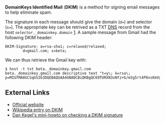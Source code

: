 **DomainKeys Identified Mail** (**DKIM**) is a method for signing email
messages to help eliminate spam.

The signature in each message should give the domain (`d=`) and selector
(`s=`). The appropriate key can be retrived as a TXT
[DNS](Domain_Name_System "wikilink") record from the host
*`selector`*`._domainkey.`*`domain`*
[1](http://www.elandsys.com/resources/sendmail/dkim.html). A sample
message from Gmail had the following DKIM header:

    DKIM-Signature: a=rsa-sha1; c=relaxed/relaxed;
            d=gmail.com; s=beta;

We can thus retrieve the Gmail key with:

    $ host -t txt beta._domainkey.gmail.com
    beta._domainkey.gmail.com descriptive text "t=y\; k=rsa\; p=MIGfMA0GCSqGSIb3DQEBAQUAA4GNADCBiQKBgQC69TURXN3oNfz+G/m3g5rt4P6nsKmVgU1D6cw2X6BnxKJNlQKm10f8tMx6P6bN7juTR1BeD8ubaGqtzm2rWK4LiMJqhoQcwQziGbK1zp/MkdXZEWMCflLY6oUITrivK7JNOLXtZbdxJG2y/RAHGswKKyVhSP9niRsZF/IBr5p8uQIDAQAB"

## External Links

- [Official website](http://www.dkim.org/)
- [Wikipedia entry on
  DKIM](http://en.wikipedia.org/wiki/DomainKeys_Identified_Mail)
- [Dan Kegel's mini-howto on checking a DKIM
  signature](http://kegel.com/validating-email-with-dkim.html)